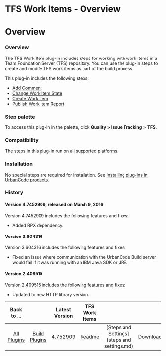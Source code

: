 
TFS Work Items - Overview
=========================

# Overview



### Overview




 


The TFS Work Item plug-in includes steps for working with work items in a Team Foundation Server (TFS) repository. You can use the plug-in steps to create and modify TFS work items as part of the build process.


This plug-in includes the following steps:


* [Add Comment](#add_comment)
* [Change Work Item State](#change_work_item_state)
* [Create Work Item](#create_work_item)
* [Publish Work Item Report](#publish_work_item_report)



### Step palette


To access this plug-in in the palette, click **Quality > Issue Tracking** > **TFS**.


### Compatibility


The steps in this plug-in run on all supported platforms.


### Installation


No special steps are required for installation. See [Installing plug-ins in UrbanCode products](https://www.urbancode.com/resource/installing-plug-ins-in-urbancode-products/ "Installing plug-ins in UrbanCode products").


### History


#### Version 4.7452909, released on March 9, 2016


Version 4.7452909 includes the following features and fixes:


* Added RPX dependency.


#### Version 3.604316


Version 3.604316 includes the following features and fixes:


* Fixed an issue where communication with the UrbanCode Build server would fail if it was running with an IBM Java SDK or JRE.


#### Version 2.409515


Version 2.409515 includes the following features and fixes:


* Updated to new HTTP library version.


|Back to ...||Latest Version|TFS Work Items |||
| :---: | :---: | :---: | :---: | :---: | :---: |
|[All Plugins](../../index.md)|[Build Plugins](../README.md)|[4.752909](https://raw.githubusercontent.com/UrbanCode/IBM-UCB-PLUGINS/main/files/TFS-WorkItems/TFS-WorkItems-4.752909.zip)|[Readme](README.md)|[Steps and Settings](steps and settings.md)|[Downloads](downloads.md)|

